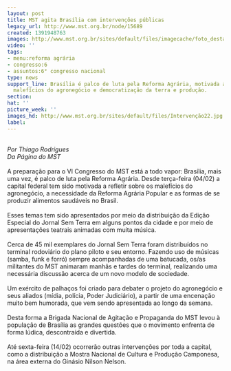 ```yaml
---
layout: post
title: MST agita Brasília com intervenções públicas
legacy_url: http://www.mst.org.br/node/15689
created: 1391948763
images: http://www.mst.org.br/sites/default/files/imagecache/foto_destaque/Intervenção22.jpg
video: ''
tags:
- menu:reforma agrária
- congresso:6
- assuntos:6° congresso nacional
type: news
support_line: Brasília é palco de luta pela Reforma Agrária, motivada a refletir sobre
  malefícios do agronegócio e democratização da terra e produção.
section: 
hat: ''
picture_week: ''
images_hd: http://www.mst.org.br/sites/default/files/Intervenção22.jpg
label: 
---
```

<div>&nbsp;</div><div><em>Por Thiago Rodrigues</em></div><div><em>Da Página do MST</em></div><div>&nbsp;</div><div>A preparação para o VI Congresso do MST está a todo vapor: Brasília, mais uma vez, é palco de luta pela Reforma Agrária. Desde terça-feira (04/02) a capital federal tem sido motivada a refletir sobre os malefícios do agronegócio, a necessidade da Reforma Agrária Popular e as formas de se produzir alimentos saudáveis no Brasil.&nbsp;</div><div>&nbsp;</div><div>Esses temas tem sido apresentados por meio da distribuição da Edição Especial do Jornal Sem Terra em alguns pontos da cidade e por meio de apresentações teatrais animadas com muita música.</div><div>&nbsp;</div><div>Cerca de 45 mil exemplares do Jornal Sem Terra foram distribuídos no terminal rodoviário do plano piloto e seu entorno. Fazendo uso de músicas (samba, funk e forró) sempre acompanhadas de uma batucada, os/as militantes do MST animaram manhãs e tardes do terminal, realizando uma necessária discussão acerca de um novo modelo de sociedade.</div><div>&nbsp;</div><div>Um exército de palhaços foi criado para debater o projeto do agronegócio e seus aliados (mídia, polícia, Poder Judiciário), a partir de uma encenação muito bem humorada, que vem sendo apresentada ao longo da semana.</div><div>&nbsp;</div><div>Desta forma a Brigada Nacional de Agitação e Propaganda do MST levou à população de Brasília as grandes questões que o movimento enfrenta de forma lúdica, descontraída e divertida.</div><div>&nbsp;</div><div>Até sexta-feira (14/02) ocorrerão outras intervenções por toda a capital, como a distribuição a Mostra Nacional de Cultura e Produção Camponesa, na área externa do Ginásio Nilson Nelson.&nbsp;</div><div>&nbsp;</div>
